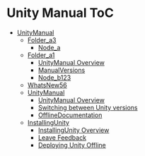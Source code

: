 Unity Manual ToC
================
 - [UnityManual]()
	 - [Folder_a3]()
		 - [Node_a](Nodea.md)
	 - [Folder_a1]()
		 - [UnityManual Overview](UnityManual.md)
		 - [ManualVersions](ManualVersions.md)
		 - [Node_b123](Nodeb.md)
	 - [WhatsNew56](WhatsNew56.md)
	 - [UnityManual]()
		 - [UnityManual Overview](UnityManual_1.md)
		 - [Switching between Unity versions](SwitchingDocumentationVersions.md)
		 - [OfflineDocumentation](OfflineDocumentation.md)
	 - [InstallingUnity]()
		 - [InstallingUnity Overview](InstallingUnity.md)
		 - [Leave Feedback](LeaveFeedback.md)
		 - [Deploying Unity Offline](DeployingUnityOffline.md)

